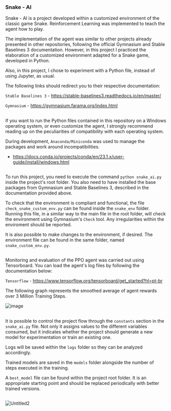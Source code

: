 ### Snake - AI

Snake - AI is a project developed within a customized environment of the classic game Snake. Reinforcement Learning was implemented to teach the agent how to play.

The implementation of the agent was similar to other projects already presented in other repositories, following the official Gymnasium and Stable Baselines 3 documentation. However, in this project I practiced the elaboration of a customized environment adapted for a Snake game, developed in Python.

Also, in this project, I chose to experiment with a Python file, instead of using Jupyter, as usual.

The following links should redirect you to their respective documentation:

```Stable Baselines 3``` - https://stable-baselines3.readthedocs.io/en/master/

```Gymnasium``` - https://gymnasium.farama.org/index.html

##

If you want to run the Python files contained in this repository on a Windows operating system, or even customize the agent, I strongly recommend reading up on the peculiarities of compatibility with each operating system.

During development, ```Anaconda/Miniconda``` was used to manage the packages and work around incompatibilities.
- https://docs.conda.io/projects/conda/en/23.1.x/user-guide/install/windows.html

## 

To run this project, you need to execute the command ```python snake_ai.py``` inside the project's root folder. You also need to have installed the base packages from Gymnasium and Stable Baselines 3, described in the documentation provided above.

To check that the environment is compliant and functional, the file ```check_snake_custom_env.py``` can be found inside the ```snake_env``` folder. Running this file, in a similar way to the main file in the root folder, will check the environment using Gymnasium's ```Check``` tool. Any irregularities within the enviroment should be reported.

It is also possible to make changes to the environment, if desired. The environment file can be found in the same folder, named ```snake_custom_env.py```.

##

Monitoring and evaluation of the PPO agent was carried out using Tensorboard. You can load the agent's log files by following the documentation below:

```Tensorflow``` - https://www.tensorflow.org/tensorboard/get_started?hl=pt-br

The following graph represents the smoothed average of agent rewards over 3 Million Training Steps.

![image](https://github.com/Henrique-Bidarte/snake-ai/assets/134324510/14b01754-9fdd-471f-9112-e47e787e218a)

##

It is possible to control the project flow through the ```constants``` section in the ```snake_ai.py``` file. Not only it assigns values ​​to the different variables consumed, but it indicates whether the project should generate a new model for experimentation or train an existing one.

Logs will be saved within the ```logs``` folder so they can be analyzed accordingly.

Trained models are saved in the ```models``` folder alongside the number of steps executed in the training.

A ```best_model``` file can be found within the project root folder. It is an appropriate starting point and should be replaced periodically with better trained versions.

##

![Untitled2](https://github.com/Henrique-Bidarte/snake-ai/assets/134324510/d6065680-8ab3-484e-b299-8b6fa1540ada)
